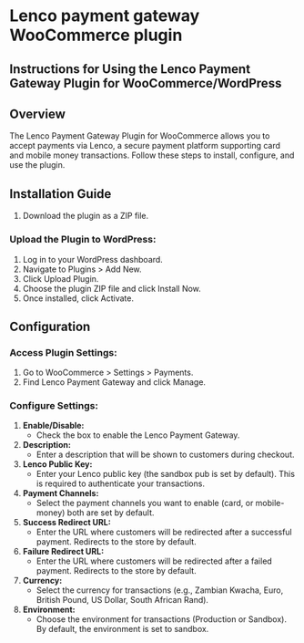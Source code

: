 # Lenco payment gateway WooCommerce plugin

## Instructions for Using the Lenco Payment Gateway Plugin for WooCommerce/WordPress

## Overview

The Lenco Payment Gateway Plugin for WooCommerce allows you to accept payments via Lenco, a secure payment platform supporting card and mobile money transactions. Follow these steps to install, configure, and use the plugin.

## Installation Guide

1. Download the plugin as a ZIP file.

### Upload the Plugin to WordPress:

1. Log in to your WordPress dashboard.
2. Navigate to Plugins > Add New.
3. Click Upload Plugin.
4. Choose the plugin ZIP file and click Install Now.
5. Once installed, click Activate.

## Configuration

### Access Plugin Settings:

1. Go to WooCommerce > Settings > Payments.
2. Find Lenco Payment Gateway and click Manage.

### Configure Settings:

1. **Enable/Disable:**
   - Check the box to enable the Lenco Payment Gateway.
2. **Description:**
   - Enter a description that will be shown to customers during checkout.
3. **Lenco Public Key:**
   - Enter your Lenco public key (the sandbox pub is set by default). This is required to authenticate your transactions. 
4. **Payment Channels:**
   - Select the payment channels you want to enable (card, or mobile-money) both are set by default.
5. **Success Redirect URL:**
   - Enter the URL where customers will be redirected after a successful payment. Redirects to the store by default.
6. **Failure Redirect URL:**
   - Enter the URL where customers will be redirected after a failed payment. Redirects to the store by default.
7. **Currency:**
   - Select the currency for transactions (e.g., Zambian Kwacha, Euro, British Pound, US Dollar, South African Rand).
8. **Environment:**
   - Choose the environment for transactions (Production or Sandbox). By default, the environment is set to sandbox.
